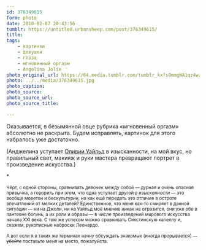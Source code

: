 ```yaml
---
id: 376349615
form: photo
date: 2010-02-07 20:43:56
tumblr: https://untitled.urbansheep.com/post/376349615/
title:
tags:
    - картинки
    - девушки
    - глаза
    - мгновенный оргазм
    - Angelina Jolie
photo_original_url: https://64.media.tumblr.com/tumblr_kxfs0mmgWA1qz4wzio1_1280.jpg
photo: ../../media/376349615.jpg
photo_caption:
photo_source:
photo_source_url:
photo_source_title:

---
```


<p>Оказывается, в безымянной овце рубрика «мгновенный оргазм» абсолютно не раскрыта. Будем исправлять, картинок для этого набралось уже достаточно.</p>

<p>(Анджелина уступает <a href="http://untitled.urbansheep.ru/tagged/Olivia_Wilde">Оливии Уайльд</a> в изысканности, на мой вкус, но правильный свет, макияж и руки мастера превращают портрет в произведение искусства.)</p>

<p>*</p>

<p><small>Чёрт, с одной стороны, сравнивать девочек между собой — дурная и очень опасная привычка, а говорить при этом, что одна уступает другой <i>в изысканности</i> — это вообще моветон и бескультурие, но как ещё передать это отличие в остроте впечатлений от мелких деталей? Единственное, что меня как-то смиряет в данной ситуации — ни на Джоли, ни на Уайльд моё мнение никак не отразится, они уже обе в пантеоне богинь, а их роли и образы — в числе произведений мирового искусства начала XXI века. С тем же успехом можно сравнивать Сикстинскую капеллу и, скажем, рукописные наброски Леонардо.</small></p>

<p><small>А вот если я в таких же терминах начну обсуждать знакомых (иногда прорывается) — <strike>убейте</strike> поставьте меня на место, пожалуйста.</small></p>
